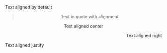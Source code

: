 Text aligned by default

> <p style="text-align: center;">Text in quote with alignment</p>

<p style="text-align: center;">Text aligned center</p>

<p style="text-align: right;">Text aligned right</p>

<p style="text-align: justify;">Text aligned justify</p>

